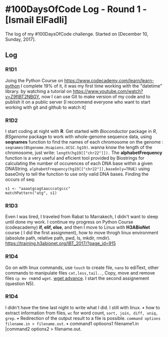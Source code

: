 # #100DaysOfCode Log - Round 1 - [Ismail ElFadli]

The log of my #100DaysOfCode challenge. Started on [December 10, Sunday, 2017].

## Log

### R1D1 
Joing the Python Course on https://www.codecademy.com/learn/learn-python I complete 19% of it, it was my first time working with the "datetime" library.
by watching a tutorial on https://www.youtube.com/watch?v=Z9fIBT2NBGY, now I can use Git to make version of my code and to publish it on a public server [I recommend everyone who want to start working with git and github to watch it]

### R1D2
I start coding at night with **R**.
Get started with *Bioconductor* package in *R*, *BSgenome* package to work with whole-genome sequence data, using **seqnames** function to find the names of each chromosome on the genome : ```seqnames(BSgenome.Hsapiens.UCSC.hg19)```. wanna know the length of the chromosome, just write: ```length(hg19[["chr22"]]).```
The **alphabetFrequency** function is a very useful and eficient tool provided by Biostrings for calculating the number of occurences of each DNA base within a given DNAString. ```alphabetFrequency(hg19[["chr22"]],baseOnly=TRUE)``` using baseOnly to tell the function to use only valid DNA bases.
Finding the occurs of seq:
```
s1 <- "aaaatgcagtaacccatgccc"
matchPattern("atg", s1)
```
### R1D3
Even I was tired, I traveled from Rabat to Marrakech, I didn't want to sleep until done my work.
I continue my progress on Python Course (codeacademy) **if, elif, else**, and then I move to Linux with **H3ABioNet** course ( I did the first assignment), how to move throgh linux environment (absolute path, relative path, pwd, ls, mkdir, rmdir).
https://training.h3abionet.org/IBT_2017/?page_id=915

### R1D4
Go on with linux commands, use ```touch``` to create file, ```nano``` to ediText, other commands to manipulate files ```cat,less,tail..```, Copy,	move	and	remove files ```cp mv rm```and ```wget```.
[wget advance](https://www.labnol.org/software/wget-command-examples/28750/).
I start the second assignement (question N5).

### R1D4
I didn't have the time last night to write what I did. I still with linux.
• how to extract information from files, ```wc``` for word count, ```sort, join, diff, uniq, grep```.
• Redirection	of	the	output	result	to	a	file	is	possible.	```command options	filename.in > filename.out```.
• command1 optioons1	filename1.in |command2 options2	> filename.out.
